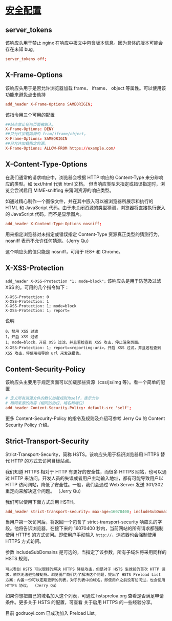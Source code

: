 # [安全配置](https://laravel-china.org/articles/9485/the-best-nginx-configuration-for-improving-security)

## server_tokens

该响应头用于禁止 nginx 在响应中报文中包含版本信息。因为具体的版本可能会存在未知 bug。

```conf
server_tokens off;
```

## X-Frame-Options

该响应头用于是否允许浏览器加载 frame、 iframe、 object 等属性。可以使用该功能来避免点击劫持

```conf
add_header X-Frame-Options SAMEORIGIN;
```

该指令用三个可用的配置

```conf
##站点禁止任何页面被嵌入。
X-Frame-Options: DENY
##只允许加载同源的 fram/iframe/object。
X-Frame-Options: SAMEORIGIN
##只允许加载指定的源。
X-Frame-Options: ALLOW-FROM https://example.com/
```

## X-Content-Type-Options

在我们通常的请求响应中，浏览器会根据 HTTP 响应的 Content-Type 来分辨响应的类型。如 text/html 代表 html 文档。 但当响应类型未指定或错误指定时，浏览会尝试启用 MIME-sniffing 来猜测资源的响应类型。

如通过精心制作一个图像文件，并在其中嵌入可以被浏览器所展示和执行的 HTML 和 JavaScript 代码。由于未关闭资源的类型猜测，浏览器将直接执行嵌入的 JavaScript 代码，而不是显示图片。

```conf
add_header X-Content-Type-Options nosniff;
```

用来指定浏览器对未指定或错误指定 Content-Type 资源真正类型的猜测行为，nosniff 表示不允许任何猜测。（Jerry Qu）

这个响应头的值只能是 nosniff，可用于 IE8+ 和 Chrome。

## X-XSS-Protection

`add_header X-XSS-Protection "1; mode=block";` 该响应头是用于防范及过滤 XSS 的。可用的几个指令如下：

    X-XSS-Protection: 0
    X-XSS-Protection: 1
    X-XSS-Protection: 1; mode=block
    X-XSS-Protection: 1; report=

说明

    0，禁用 XSS 过滤
    1，开启 XSS 过滤
    1; mode=block，开启 XSS 过滤，并且若检查到 XSS 攻击，停止渲染页面。
    X-XSS-Protection: 1; report=<reporting-uri>，开启 XSS 过滤，并且若检查到 XSS 攻击，将使用指导的 url 来发送报告。

## Content-Security-Policy

该响应头主要用于规定页面可以加载那些资源（css/js/img 等）。看一个简单的配置

```conf
# 定义所有资源文件的默认加载规则为self，表示允许
# 相同来源的内容（相同的协议、域名和端口）
add_header Content-Security-Policy: default-src 'self';
```

更多 Content-Security-Policy 的指令及规则及介绍可参考 Jerry Qu 的 Content Security Policy 介绍。

## Strict-Transport-Security

Strict-Transport-Security，简称 HSTS。该响应头用于标识浏览器用 HTTPS 替代 HTTP 的方式去访问目标站点。

我们知道 HTTPS 相对于 HTTP 有更好的安全性，而很多 HTTPS 网站，也可以通过 HTTP 来访问。开发人员的失误或者用户主动输入地址，都有可能导致用户以 HTTP 访问网站，降低了安全性。一般，我们会通过 Web Server 发送 301/302 重定向来解决这个问题。 （Jerry Qu）

我们可以使用下面方式启用 HSTH。

```conf
add_header strict-transport-security: max-age=16070400; includeSubDomains;
```

当用户第一次访问后，将返回一个包含了 strict-transport-security 响应头的字段。他将告诉浏览器，在接下来的 16070400 秒内，当前网站的所有请求都强制使用 HTTPS 的方式访问。即使用户手动输入 `http://`，浏览器也会强制使用 HTTPS 方式访问。

参数 includeSubDomains 是可选的，当指定了该参数，所有子域名将采用同样的 HSTS 规则。

    可以看到 HSTS 可以很好的解决 HTTPS 降级攻击，但是对于 HSTS 生效前的首次 HTTP 请求，依然无法避免被劫持。浏览器厂商们为了解决这个问题，提出了 HSTS Preload List 方案：内置一份可以定期更新的列表，对于列表中的域名，即使用户之前没有访问过，也会使用 HTTPS 协议。 （Jerry Qu）

如果你想把自己的域名加入这个列表，可通过 hstspreloa.org 查看是否满足申请条件。更多关于 HSTS 的配置，可查看 关于启用 HTTPS 的一些经验分享。

目前 godruoyi.com 已成功加入 Preload List。
